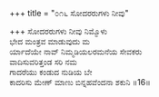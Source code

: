 +++
title = "೦೧೬ ಸೋದರರುಗಳು ನೀವು"

+++
ಸೋದರರುಗಳು ನೀವು ನಿಮ್ಮೊಳು  
ಭೇದ ಮಂತ್ರವ ಮಾಡುವುದು ಮ  
ರ್ಯಾದೆಯೇ ನಾವ್ ನಿಮ್ಮಡಿಯಲರಮನೆಯ ಸೇವಕರು  
ವಾದಿಸುವರಿತ್ತಂಡ ಸರಿ ನಮ  
ಗಾದರೆಯು ಕಂಡುದ ನುಡಿಯ ಬೇ  
ಕಾದರಿಸು ಮೇಣ್ ಮಾಣು ಬಿನ್ನಹವೆಂದನಾ ಶಕುನಿ     ॥16॥